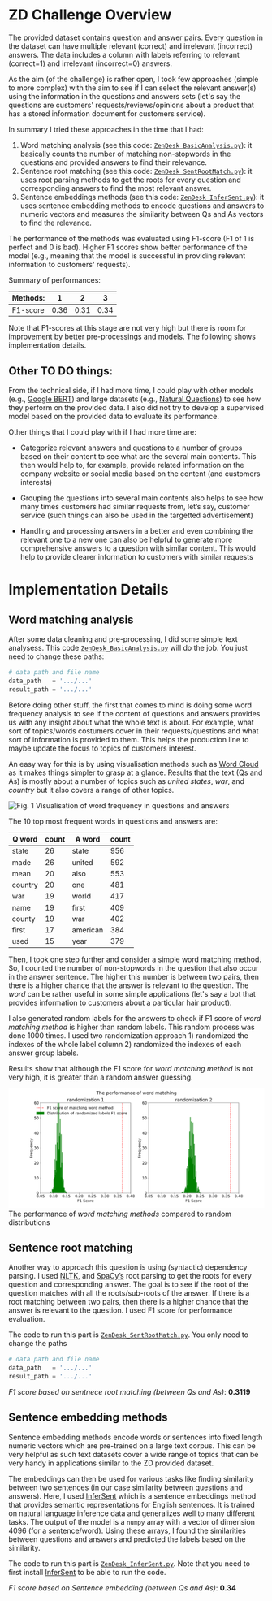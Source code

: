 # ZD Challenge Overview

The provided [dataset](zendesk_challenge.tsv)  contains question and answer pairs. Every question in the dataset can have multiple relevant (correct) and irrelevant (incorrect) answers. The data includes a column with labels referring to relevant (correct=1) and irrelevant (incorrect=0) answers.

As the aim (of the challenge) is rather open, I took few approaches (simple to more complex) with the aim to see if I can select the relevant answer(s) using the information in the questions and answers sets (let's say the questions are customers' requests/reviews/opinions about a product that has a stored information document for customers service). 

In summary I tried these approaches in the time that I had: 

1. Word matching analysis (see this code: [`ZenِDesk_BasicAnalysis.py`](ZenِDesk_BasicAnalysis.py)): it basically counts the number of matching non-stopwords in the questions and provided answers to find their relevance. 
2. Sentence root matching (see this code: [`ZenDesk_SentRootMatch.py`](ZenDesk_SentRootMatch.py)): it uses root parsing methods to get the roots for every question and corresponding answers to find the most relevant answer.
3. Sentence embeddings methods (see this code: [`ZenDesk_InferSent.py`](ZenDesk_InferSent.py)): it uses sentence embedding methods to encode questions and answers to numeric vectors and measures the similarity between Qs and As vectors to find the relevance.

The performance of the methods was evaluated using F1-score (F1 of 1 is perfect and 0 is bad). Higher F1 scores show better performance of the model (e.g., meaning that the model is successful in providing relevant information to customers' requests).

Summary of performances:

|  Methods: |  1  |  2  |  3  |
|-----------|-----|-----|-----|
| F1-score  |0.36 |0.31 | 0.34|


Note that F1-scores at this stage are not very high but there is room for improvement by better pre-processings and models.
The following shows implementation details.

## Other TO DO things:

From the technical side, if I had more time, I could play with other models (e.g., [Google BERT](https://github.com/google-research/bert)) and large datasets (e.g., [Natural Questions](https://ai.google.com/research/NaturalQuestions)) to see how they perform on the provided data. I also did not try to develop a supervised model based on the provided data to evaluate its performance. 

Other things that I could play with if I had more time are:
* Categorize relevant answers and questions to a number of groups based on their content to see what are the several main contents. This then would help to, for example, provide related information on the company website or social media based on the content (and customers interests)

* Grouping the questions into several main contents also helps to see how many times customers had similar requests from, let’s say, customer service (such things can also be used in the targetted advertisement)

* Handling and processing answers in a better and even combining the relevant one to a new one can also be helpful to generate more comprehensive answers to a question with similar content. This would help to provide clearer information to customers with similar requests


# Implementation Details
## Word matching analysis
After some data cleaning and pre-processing, I did some simple text analysess. This code [`ZenِDesk_BasicAnalysis.py`](ZenِDesk_BasicAnalysis.py) will do the job. You just need to change these paths:

```python
# data path and file name
data_path   = '.../...'
result_path = '.../...'
```

Before doing other stuff, the first that comes to mind is doing some word frequency analysis to see if the content of questions and answers provides us with any insight about what the whole text is about. For example, what sort of topics/words costumers cover in their requests/questions and what sort of information is provided to them. This helps the production line to maybe update the focus to topics of customers interest.

An easy way for this is by using visualisation methods such as [Word Cloud](http://amueller.github.io/word_cloud/) as it makes things simpler to grasp at a glance.
Results that the text (Qs and As) is mostly about a number of topics such as *united states*, *war*, and *country* but it also covers a range of other topics.


![Fig. 1](Word_Frequency.png)
Visualisation of word frequency in questions and answers



The 10 top most frequent words in questions and answers are: 

|  Q word  |   count  |  A word  |   count  |
|----------|----------|----------|----------|
|  state   |    26    |  state   |   956    |
|   made   |    26    |  united  |   592    |
|   mean   |    20    |   also   |   553    |
| country  |    20    |   one    |   481    |
|   war    |    19    |  world   |   417    |
|   name   |    19    |  first   |   409    |
|  county  |    19    |   war    |   402    |
|  first   |    17    | american |   384    |
|   used   |    15    |   year   |   379    |


Then, I took one step further and consider a simple word matching method. So, I counted the number of non-stopwords in the question that also occur in the answer sentence. The higher this number is between two pairs, then there is a higher chance that the answer is relevant to the question. The *word* can be rather useful in some simple applications (let's say a bot that provides information to customers about a particular hair product).

I also generated random labels for the answers to check if F1 score of *word matching method* is higher than random labels. This random process was done 1000 times. I used two randomization approach 1) randomized the indexes of the whole label column 2) randomized the indexes of each answer group labels. 

Results show that although the F1 score for *word matching method* is not very high, it is greater than a random answer guessing.

![Fig. 2](Word_Matching_Performance.png)
The performance of *word matching methods* compared to random distributions 


## Sentence root matching
Another way to approach this question is using (syntactic) dependency parsing. I used [NLTK](https://www.nltk.org/), and [SpaCy’s](https://spacy.io/) root parsing to get the roots for every question and corresponding answer. The goal is to see if the root of the question matches with all the roots/sub-roots of the answer. If there is a root matching between two pairs, then there is a higher chance that the answer is relevant to the question. I used F1 score for performance evaluation.

The code to run this part is [`ZenDesk_SentRootMatch.py`](ZenDesk_SentRootMatch.py). You only need to change the paths

```python
# data path and file name
data_path   = '.../...'
result_path = '.../...'
```

*F1 score based on sentnece root matching (between Qs and As)*: **0.3119**


## Sentence embedding methods
Sentence embedding methods encode words or sentences into fixed length numeric vectors which are pre-trained on a large text corpus. This can be very helpful as such text datasets cover a wide range of topics that can be very handy in applications similar to the ZD provided dataset.

The embeddings can then be used for various tasks like finding similarity between two sentences (in our case similarity between questions and answers).
Here, I used [InferSent](https://github.com/facebookresearch/InferSent) which is a sentence embeddings method that provides semantic representations for English sentences. It is trained on natural language inference data and generalizes well to many different tasks. The output of the model is a `numpy` array with a vector of dimension 4096 (for a sentence/word). Using these arrays, I found the similarities between questions and answers and predicted the labels based on the similarity.

The code to run this part is [`ZenDesk_InferSent.py`](ZenDesk_InferSent.py). Note that you need to first install [InferSent](https://github.com/facebookresearch/InferSent) to be able to run the code.

*F1 score based on Sentence embedding (between Qs and As)*: **0.34**
 
